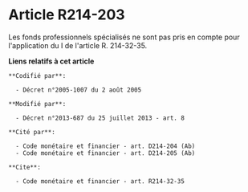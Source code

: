 # Article R214-203

Les fonds professionnels spécialisés ne sont pas pris en compte pour l'application du I de l'article R. 214-32-35.

**Liens relatifs à cet article**

	**Codifié par**:

	  - Décret n°2005-1007 du 2 août 2005

	**Modifié par**:

	  - Décret n°2013-687 du 25 juillet 2013 - art. 8

	**Cité par**:

	  - Code monétaire et financier - art. D214-204 (Ab)
	  - Code monétaire et financier - art. D214-205 (Ab)

	**Cite**:

	  - Code monétaire et financier - art. R214-32-35

